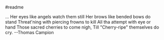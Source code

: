 #readme

...
Her eyes like angels watch them still
  Her brows like bended bows do stand
Threat'ning with piercing frowns to kill
  All tha attempt with eye or hand
    Those sacred cherries to come nigh,
	Till "Cherry-ripe" themselves do cry.
--Thomas Campion
